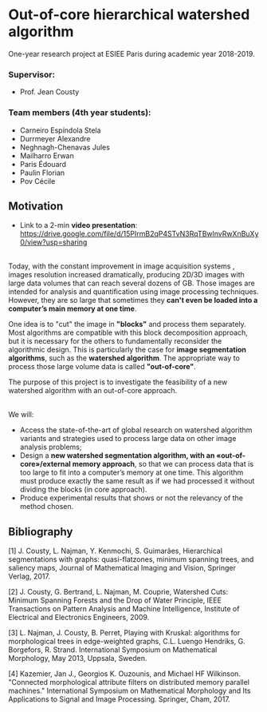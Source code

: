 # Out-of-core hierarchical watershed algorithm 

One-year research project at ESIEE Paris during academic year 2018-2019.

### Supervisor: 
- Prof. Jean Cousty

### Team members (4th year students):
- Carneiro Espíndola Stela
- Durrmeyer Alexandre
- Neghnagh-Chenavas Jules
- Mailharro Erwan
- Paris Édouard
- Paulin Florian
- Pov Cécile


## Motivation

- Link to a 2-min **video presentation**: https://drive.google.com/file/d/15PIrmB2qP4STvN3RqTBwlnvRwXnBuXy0/view?usp=sharing
<br><br />


Today, with the constant improvement in image acquisition systems , images resolution increased dramatically, producing 2D/3D images with large data volumes that can reach several dozens of GB. Those images are intended for analysis and quantification using image processing techniques. However, they are so large that sometimes they **can't even be loaded into a computer’s main memory at one time**.

One idea is to "cut" the image in **"blocks"** and process them separately. Most algorithms are compatible with this block decomposition approach, but it is necessary for the others to fundamentally reconsider the algorithmic design. This is particularly the case for **image segmentation algorithms**, such as the **watershed algorithm**. The appropriate way to process those large volume data is called **"out-of-core"**. 

The purpose of this project is to investigate the feasibility of a new watershed algorithm with an out-of-core approach.
<br><br />


We will:

- Access the state-of-the-art of global research on watershed algorithm variants and
strategies used to process large data on other image analysis problems;
- Design a **new watershed segmentation algorithm, with an «out-of-core»/external
memory approach**, so that we can process data that is too large to fit into a computer’s
memory at one time. This algorithm must produce exactly the same result
as if we had processed it without dividing the blocks (in core approach).
- Produce experimental results that shows or not the relevancy of the method chosen.


## Bibliography

[1] J. Cousty, L. Najman, Y. Kenmochi, S. Guimarães, Hierarchical segmentations with
graphs: quasi-flatzones, minimum spanning trees, and saliency maps, Journal of Mathematical
Imaging and Vision, Springer Verlag, 2017.

[2] J. Cousty, G. Bertrand, L. Najman, M. Couprie, Watershed Cuts: Minimum Spanning
Forests and the Drop of Water Principle, IEEE Transactions on Pattern Analysis
and Machine Intelligence, Institute of Electrical and Electronics Engineers, 2009.

[3] L. Najman, J. Cousty, B. Perret, Playing with Kruskal: algorithms for morphological
trees in edge-weighted graphs, C.L. Luengo Hendriks, G. Borgefors, R. Strand.
International Symposium on Mathematical Morphology, May 2013, Uppsala, Sweden.

[4] Kazemier, Jan J., Georgios K. Ouzounis, and Michael HF Wilkinson. "Connected
morphological attribute filters on distributed memory parallel machines." International
Symposium on Mathematical Morphology and Its Applications to Signal and Image Processing.
Springer, Cham, 2017.